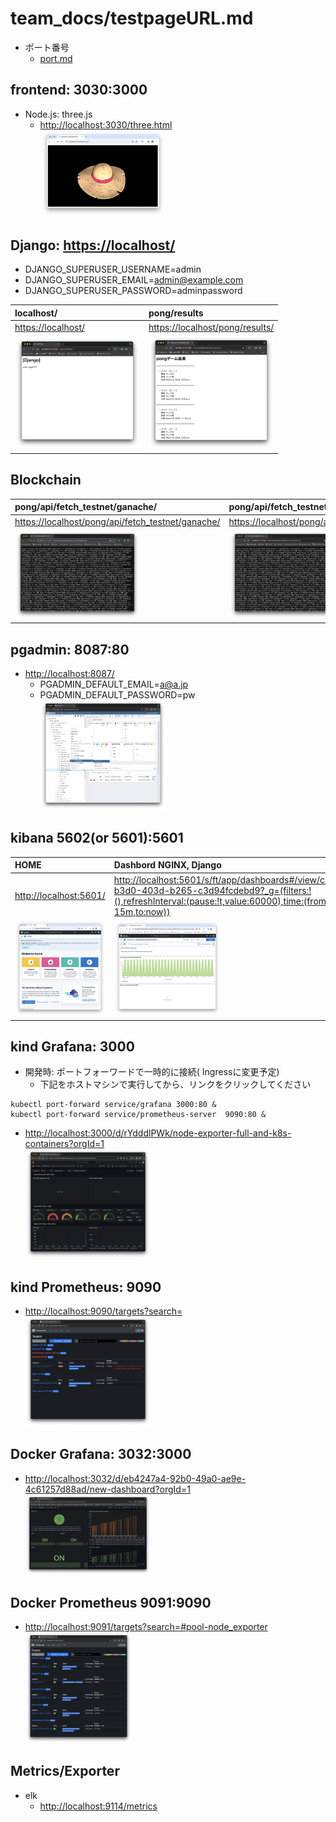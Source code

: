 # team_docs/testpageURL.md

- ポート番号
  - [port.md](port.md)

## frontend: 3030:3000

- Node.js: three.js
  - <http://localhost:3030/three.html>  
  <img src="img/スクリーンショット 2024-03-01 11.45.21.png" width="200" alt="alt">　　

## Django: <https://localhost/>

- DJANGO_SUPERUSER_USERNAME=admin
- DJANGO_SUPERUSER_EMAIL=admin@example.com
- DJANGO_SUPERUSER_PASSWORD=adminpassword

| localhost/ | pong/results |  
| :--------- | :----------- |   
| <https://localhost/>  | <https://localhost/pong/results/>  | 
| <img src="img/スクリーンショット 2024-03-03 23.51.07.png" width="200" alt="alt"> | <img src="img/スクリーンショット 2024-03-26 4.40.13.png" width="200" alt="alt"> | 

## Blockchain
| pong/api/fetch_testnet/ganache/ | pong/api/fetch_testnet/hardhat/ | pong/api/fetch_testnet/sepolia/ |  
| :------------------------------ | :------------------------------ | :------------------------------ |  
| <https://localhost/pong/api/fetch_testnet/ganache/>| <https://localhost/pong/api/fetch_testnet/hardhat/> | <https://localhost/pong/api/fetch_testnet/sepolia/> |
| <img src="img/スクリーンショット 2024-03-26 5.14.49.png" width="200" alt="alt"> | <img src="img/スクリーンショット 2024-03-26 5.24.06.png" width="200" alt="alt"> | <img src="img/スクリーンショット 2024-03-26 5.25.13.png" width="200" alt="alt"> |

## pgadmin: 8087:80

- <http://localhost:8087/>  
  - PGADMIN_DEFAULT_EMAIL=a@a.jp  
  - PGADMIN_DEFAULT_PASSWORD=pw  
  <img src="img/スクリーンショット 2024-03-07 0.38.26.png" width="200" alt="alt">　　

## kibana 5602(or 5601):5601  

| HOME     | Dashbord NGINX, Django |  
| :------- | :-------------- |  
|<http://localhost:5601/>| <http://localhost:5601/s/ft/app/dashboards#/view/ca95a493-b3d0-403d-b265-c3d94fcdebd9?_g=(filters:!(),refreshInterval:(pause:!t,value:60000),time:(from:now-15m,to:now))> |
| <img src="img/スクリーンショット 2024-03-01 13.03.58.png" width="170" alt="alt text" > |    <img src="img/スクリーンショット 2024-03-02 15.18.25.png" width="170" alt="alt text" >　　|  

## kind Grafana: 3000
- 開発時: ポートフォーワードで一時的に接続( Ingressに変更予定)
  - 下記をホストマシンで実行してから、リンクをクリックしてください
```
kubectl port-forward service/grafana 3000:80 &
kubectl port-forward service/prometheus-server  9090:80 &
```
- <http://localhost:3000/d/rYdddlPWk/node-exporter-full-and-k8s-containers?orgId=1>  
  <img src="img/スクリーンショット 2024-03-07 1.02.19.png" width="200" alt="alt">　　

## kind Prometheus: 9090

- <http://localhost:9090/targets?search=>  
  <img src="img/スクリーンショット 2024-03-07 0.58.36.png" width="200" alt="alt">　　

## Docker Grafana: 3032:3000

- <http://localhost:3032/d/eb4247a4-92b0-49a0-ae9e-4c61257d88ad/new-dashboard?orgId=1>  
  <img src="img/スクリーンショット 2024-03-01 3.06.16.png" width="200" alt="alt">　　

## Docker Prometheus 9091:9090

- <http://localhost:9091/targets?search=#pool-node_exporter>  
  <img src="img/スクリーンショット 2024-03-01 3.43.25.png" width="170" alt="alt text" >

## Metrics/Exporter

- elk
  - <http://localhost:9114/metrics>
